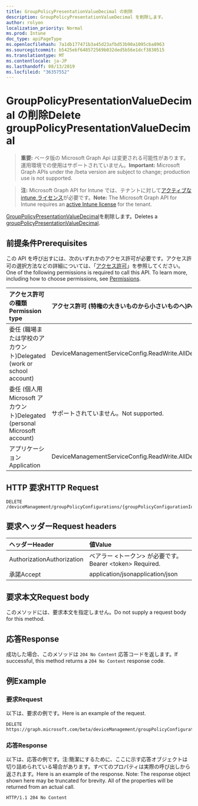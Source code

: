 ```yaml
---
title: GroupPolicyPresentationValueDecimal の削除
description: GroupPolicyPresentationValueDecimal を削除します。
author: rolyon
localization_priority: Normal
ms.prod: Intune
doc_type: apiPageType
ms.openlocfilehash: 7a1db177471b3a45d23afbd53b90a1095cba8963
ms.sourcegitcommit: b5425ebf648572569b032ded5b56e1dcf3830515
ms.translationtype: MT
ms.contentlocale: ja-JP
ms.lasthandoff: 08/13/2019
ms.locfileid: "36357552"
---
```

# <a name="delete-grouppolicypresentationvaluedecimal"></a><span data-ttu-id="6f094-103">GroupPolicyPresentationValueDecimal の削除</span><span class="sxs-lookup"><span data-stu-id="6f094-103">Delete groupPolicyPresentationValueDecimal</span></span>

> <span data-ttu-id="6f094-104">**重要:** ベータ版の Microsoft Graph Api は変更される可能性があります。運用環境での使用はサポートされていません。</span><span class="sxs-lookup"><span data-stu-id="6f094-104">**Important:** Microsoft Graph APIs under the /beta version are subject to change; production use is not supported.</span></span>

> <span data-ttu-id="6f094-105">**注:** Microsoft Graph API for Intune では、テナントに対して[アクティブな intune ライセンス](https://go.microsoft.com/fwlink/?linkid=839381)が必要です。</span><span class="sxs-lookup"><span data-stu-id="6f094-105">**Note:** The Microsoft Graph API for Intune requires an [active Intune license](https://go.microsoft.com/fwlink/?linkid=839381) for the tenant.</span></span>

<span data-ttu-id="6f094-106">[GroupPolicyPresentationValueDecimal](../resources/intune-grouppolicy-grouppolicypresentationvaluedecimal.md)を削除します。</span><span class="sxs-lookup"><span data-stu-id="6f094-106">Deletes a [groupPolicyPresentationValueDecimal](../resources/intune-grouppolicy-grouppolicypresentationvaluedecimal.md).</span></span>

## <a name="prerequisites"></a><span data-ttu-id="6f094-107">前提条件</span><span class="sxs-lookup"><span data-stu-id="6f094-107">Prerequisites</span></span>
<span data-ttu-id="6f094-p101">この API を呼び出すには、次のいずれかのアクセス許可が必要です。アクセス許可の選択方法などの詳細については、「[アクセス許可](/graph/permissions-reference)」を参照してください。</span><span class="sxs-lookup"><span data-stu-id="6f094-p101">One of the following permissions is required to call this API. To learn more, including how to choose permissions, see [Permissions](/graph/permissions-reference).</span></span>

|<span data-ttu-id="6f094-110">アクセス許可の種類</span><span class="sxs-lookup"><span data-stu-id="6f094-110">Permission type</span></span>|<span data-ttu-id="6f094-111">アクセス許可 (特権の大きいものから小さいものへ)</span><span class="sxs-lookup"><span data-stu-id="6f094-111">Permissions (from most to least privileged)</span></span>|
|:---|:---|
|<span data-ttu-id="6f094-112">委任 (職場または学校のアカウント)</span><span class="sxs-lookup"><span data-stu-id="6f094-112">Delegated (work or school account)</span></span>|<span data-ttu-id="6f094-113">DeviceManagementServiceConfig.ReadWrite.All</span><span class="sxs-lookup"><span data-stu-id="6f094-113">DeviceManagementServiceConfig.ReadWrite.All</span></span>|
|<span data-ttu-id="6f094-114">委任 (個人用 Microsoft アカウント)</span><span class="sxs-lookup"><span data-stu-id="6f094-114">Delegated (personal Microsoft account)</span></span>|<span data-ttu-id="6f094-115">サポートされていません。</span><span class="sxs-lookup"><span data-stu-id="6f094-115">Not supported.</span></span>|
|<span data-ttu-id="6f094-116">アプリケーション</span><span class="sxs-lookup"><span data-stu-id="6f094-116">Application</span></span>|<span data-ttu-id="6f094-117">DeviceManagementServiceConfig.ReadWrite.All</span><span class="sxs-lookup"><span data-stu-id="6f094-117">DeviceManagementServiceConfig.ReadWrite.All</span></span>|

## <a name="http-request"></a><span data-ttu-id="6f094-118">HTTP 要求</span><span class="sxs-lookup"><span data-stu-id="6f094-118">HTTP Request</span></span>
<!-- {
  "blockType": "ignored"
}
-->
``` http
DELETE /deviceManagement/groupPolicyConfigurations/{groupPolicyConfigurationId}/definitionValues/{groupPolicyDefinitionValueId}/presentationValues/{groupPolicyPresentationValueId}
```

## <a name="request-headers"></a><span data-ttu-id="6f094-119">要求ヘッダー</span><span class="sxs-lookup"><span data-stu-id="6f094-119">Request headers</span></span>
|<span data-ttu-id="6f094-120">ヘッダー</span><span class="sxs-lookup"><span data-stu-id="6f094-120">Header</span></span>|<span data-ttu-id="6f094-121">値</span><span class="sxs-lookup"><span data-stu-id="6f094-121">Value</span></span>|
|:---|:---|
|<span data-ttu-id="6f094-122">Authorization</span><span class="sxs-lookup"><span data-stu-id="6f094-122">Authorization</span></span>|<span data-ttu-id="6f094-123">ベアラー &lt;トークン&gt; が必要です。</span><span class="sxs-lookup"><span data-stu-id="6f094-123">Bearer &lt;token&gt; Required.</span></span>|
|<span data-ttu-id="6f094-124">承諾</span><span class="sxs-lookup"><span data-stu-id="6f094-124">Accept</span></span>|<span data-ttu-id="6f094-125">application/json</span><span class="sxs-lookup"><span data-stu-id="6f094-125">application/json</span></span>|

## <a name="request-body"></a><span data-ttu-id="6f094-126">要求本文</span><span class="sxs-lookup"><span data-stu-id="6f094-126">Request body</span></span>
<span data-ttu-id="6f094-127">このメソッドには、要求本文を指定しません。</span><span class="sxs-lookup"><span data-stu-id="6f094-127">Do not supply a request body for this method.</span></span>

## <a name="response"></a><span data-ttu-id="6f094-128">応答</span><span class="sxs-lookup"><span data-stu-id="6f094-128">Response</span></span>
<span data-ttu-id="6f094-129">成功した場合、このメソッドは `204 No Content` 応答コードを返します。</span><span class="sxs-lookup"><span data-stu-id="6f094-129">If successful, this method returns a `204 No Content` response code.</span></span>

## <a name="example"></a><span data-ttu-id="6f094-130">例</span><span class="sxs-lookup"><span data-stu-id="6f094-130">Example</span></span>

### <a name="request"></a><span data-ttu-id="6f094-131">要求</span><span class="sxs-lookup"><span data-stu-id="6f094-131">Request</span></span>
<span data-ttu-id="6f094-132">以下は、要求の例です。</span><span class="sxs-lookup"><span data-stu-id="6f094-132">Here is an example of the request.</span></span>
``` http
DELETE https://graph.microsoft.com/beta/deviceManagement/groupPolicyConfigurations/{groupPolicyConfigurationId}/definitionValues/{groupPolicyDefinitionValueId}/presentationValues/{groupPolicyPresentationValueId}
```

### <a name="response"></a><span data-ttu-id="6f094-133">応答</span><span class="sxs-lookup"><span data-stu-id="6f094-133">Response</span></span>
<span data-ttu-id="6f094-p102">以下は、応答の例です。注:簡潔にするために、ここに示す応答オブジェクトは切り詰められている場合があります。すべてのプロパティは実際の呼び出しから返されます。</span><span class="sxs-lookup"><span data-stu-id="6f094-p102">Here is an example of the response. Note: The response object shown here may be truncated for brevity. All of the properties will be returned from an actual call.</span></span>
``` http
HTTP/1.1 204 No Content
```






